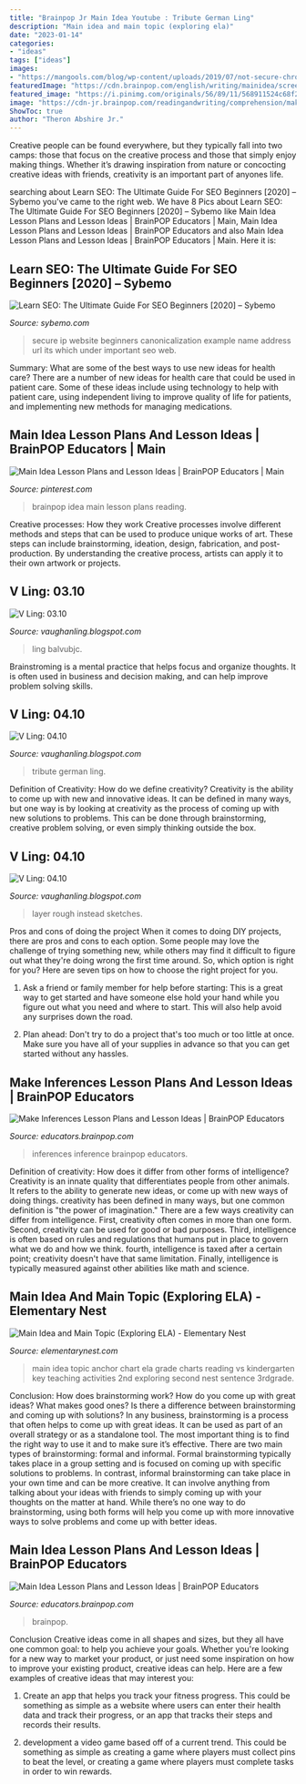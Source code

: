 ```yaml
---
title: "Brainpop Jr Main Idea Youtube : Tribute German Ling"
description: "Main idea and main topic (exploring ela)"
date: "2023-01-14"
categories:
- "ideas"
tags: ["ideas"]
images:
- "https://mangools.com/blog/wp-content/uploads/2019/07/not-secure-chrome.jpg"
featuredImage: "https://cdn.brainpop.com/english/writing/mainidea/screenshot3.png"
featured_image: "https://i.pinimg.com/originals/56/89/11/568911524c68f211ca38e3eaa055ac03.png"
image: "https://cdn-jr.brainpop.com/readingandwriting/comprehension/makeinferences/screenshot_1.png"
ShowToc: true
author: "Theron Abshire Jr."
---
```



Creative people can be found everywhere, but they typically fall into two camps: those that focus on the creative process and those that simply enjoy making things. Whether it’s drawing inspiration from nature or concocting creative ideas with friends, creativity is an important part of anyones life.

	

		
searching about Learn SEO: The Ultimate Guide For SEO Beginners [2020] – Sybemo you've came to the right web. We have 8 Pics about Learn SEO: The Ultimate Guide For SEO Beginners [2020] – Sybemo like Main Idea Lesson Plans and Lesson Ideas | BrainPOP Educators | Main, Main Idea Lesson Plans and Lesson Ideas | BrainPOP Educators and also Main Idea Lesson Plans and Lesson Ideas | BrainPOP Educators | Main. Here it is:
		
    
## Learn SEO: The Ultimate Guide For SEO Beginners [2020] – Sybemo

<img loading=lazy src="https://mangools.com/blog/wp-content/uploads/2019/07/not-secure-chrome.jpg" onerror="this.onerror=null;this.src='https://tse4.mm.bing.net/th?id=OIP.G6xYw3Op03F2ZfW1saWEZQAAAA&amp;pid=15.1';" alt="Learn SEO: The Ultimate Guide For SEO Beginners [2020] – Sybemo">

_Source: sybemo.com_

>secure ip website beginners canonicalization example name address url its which under important seo web. 

	

Summary: What are some of the best ways to use new ideas for health care?
There are a number of new ideas for health care that could be used in patient care. Some of these ideas include using technology to help with patient care, using independent living to improve quality of life for patients, and implementing new methods for managing medications.

    
## Main Idea Lesson Plans And Lesson Ideas | BrainPOP Educators | Main

<img loading=lazy src="https://i.pinimg.com/originals/56/89/11/568911524c68f211ca38e3eaa055ac03.png" onerror="this.onerror=null;this.src='https://tse1.mm.bing.net/th?id=OIP.VPhR9so9VH1hNywOVSEXAgHaE5&amp;pid=15.1';" alt="Main Idea Lesson Plans and Lesson Ideas | BrainPOP Educators | Main">

_Source: pinterest.com_

>brainpop idea main lesson plans reading. 

	

Creative processes: How they work
Creative processes involve different methods and steps that can be used to produce unique works of art. These steps can include brainstorming, ideation, design, fabrication, and post-production. By understanding the creative process, artists can apply it to their own artwork or projects.

    
## V Ling: 03.10

<img loading=lazy src="http://2.bp.blogspot.com/_annTPGBcsB4/S7F5B9R7U8I/AAAAAAAADMI/DBwRcwz_jR4/s1600/S5000940.JPG" onerror="this.onerror=null;this.src='https://tse1.mm.bing.net/th?id=OIP.Uh8ZkfY26JWsaASCYuT75gHaFj&amp;pid=15.1';" alt="V Ling: 03.10">

_Source: vaughanling.blogspot.com_

>ling balvubjc. 

	

Brainstroming is a mental practice that helps focus and organize thoughts. It is often used in business and decision making, and can help improve problem solving skills.

    
## V Ling: 04.10

<img loading=lazy src="http://2.bp.blogspot.com/_annTPGBcsB4/S8PogXKXN6I/AAAAAAAADT4/ADnm9BjTCGg/s1600/2628441743_1dc95a4e9e_o.jpg" onerror="this.onerror=null;this.src='https://tse4.mm.bing.net/th?id=OIP.LQdXzR66m0k0C_fR1J6VewHaEq&amp;pid=15.1';" alt="V Ling: 04.10">

_Source: vaughanling.blogspot.com_

>tribute german ling. 

	

Definition of Creativity: How do we define creativity?
Creativity is the ability to come up with new and innovative ideas. It can be defined in many ways, but one way is by looking at creativity as the process of coming up with new solutions to problems. This can be done through brainstorming, creative problem solving, or even simply thinking outside the box.

    
## V Ling: 04.10

<img loading=lazy src="https://2.bp.blogspot.com/_annTPGBcsB4/S8_SPSpLiyI/AAAAAAAADXQ/KxOx8_gEP_0/s400/1-layer-car3.jpg" onerror="this.onerror=null;this.src='https://tse2.mm.bing.net/th?id=OIP.M4aYSOQZjaQk4Yykqr58bQHaE8&amp;pid=15.1';" alt="V Ling: 04.10">

_Source: vaughanling.blogspot.com_

>layer rough instead sketches. 

	

Pros and cons of doing the project
When it comes to doing DIY projects, there are pros and cons to each option. Some people may love the challenge of trying something new, while others may find it difficult to figure out what they're doing wrong the first time around.  So, which option is right for you? Here are seven tips on how to choose the right project for you.
1) Ask a friend or family member for help before starting: This is a great way to get started and have someone else hold your hand while you figure out what you need and where to start. This will also help avoid any surprises down the road.

2) Plan ahead: Don't try to do a project that's too much or too little at once. Make sure you have all of your supplies in advance so that you can get started without any hassles.

    
## Make Inferences Lesson Plans And Lesson Ideas | BrainPOP Educators

<img loading=lazy src="https://cdn-jr.brainpop.com/readingandwriting/comprehension/makeinferences/screenshot_1.png" onerror="this.onerror=null;this.src='https://tse1.mm.bing.net/th?id=OIP.2wSTzo5S8R82d6Q6arcUjQHaFr&amp;pid=15.1';" alt="Make Inferences Lesson Plans and Lesson Ideas | BrainPOP Educators">

_Source: educators.brainpop.com_

>inferences inference brainpop educators. 

	

Definition of creativity: How does it differ from other forms of intelligence?
Creativity is an innate quality that differentiates people from other animals. It refers to the ability to generate new ideas, or come up with new ways of doing things. creativity has been defined in many ways, but one common definition is "the power of imagination." There are a few ways creativity can differ from intelligence. First, creativity often comes in more than one form. Second, creativity can be used for good or bad purposes. Third, intelligence is often based on rules and regulations that humans put in place to govern what we do and how we think. fourth, intelligence is taxed after a certain point; creativity doesn't have that same limitation. Finally, intelligence is typically measured against other abilities like math and science.

    
## Main Idea And Main Topic (Exploring ELA) - Elementary Nest

<img loading=lazy src="https://3.bp.blogspot.com/-sy8Nx-C6Pvk/V1hYAMRxpWI/AAAAAAAAgtA/D2M3d5lcZRApd4sIhk1KKlj4eVfBg2FwQCLcB/s1600/67d5fd4b86a2f536d5eac22b2000dcfb.jpg" onerror="this.onerror=null;this.src='https://tse3.mm.bing.net/th?id=OIP.B_ADVfvQ92PyVUfhcl47DgHaJQ&amp;pid=15.1';" alt="Main Idea and Main Topic (Exploring ELA) - Elementary Nest">

_Source: elementarynest.com_

>main idea topic anchor chart ela grade charts reading vs kindergarten key teaching activities 2nd exploring second nest sentence 3rdgrade. 

	

Conclusion: How does brainstorming work? How do you come up with great ideas? What makes good ones? Is there a difference between brainstorming and coming up with solutions?
In any business, brainstorming is a process that often helps to come up with great ideas. It can be used as part of an overall strategy or as a standalone tool. The most important thing is to find the right way to use it and to make sure it’s effective. There are two main types of brainstorming: formal and informal. Formal brainstorming typically takes place in a group setting and is focused on coming up with specific solutions to problems. In contrast, informal brainstorming can take place in your own time and can be more creative. It can involve anything from talking about your ideas with friends to simply coming up with your thoughts on the matter at hand. While there’s no one way to do brainstorming, using both forms will help you come up with more innovative ways to solve problems and come up with better ideas.

    
## Main Idea Lesson Plans And Lesson Ideas | BrainPOP Educators

<img loading=lazy src="https://cdn.brainpop.com/english/writing/mainidea/screenshot3.png" onerror="this.onerror=null;this.src='https://tse4.mm.bing.net/th?id=OIP.20yuuzCpcKJTGjLEqLFpNgHaFk&amp;pid=15.1';" alt="Main Idea Lesson Plans and Lesson Ideas | BrainPOP Educators">

_Source: educators.brainpop.com_

>brainpop. 

	

Conclusion
Creative ideas come in all shapes and sizes, but they all have one common goal: to help you achieve your goals. Whether you're looking for a new way to market your product, or just need some inspiration on how to improve your existing product, creative ideas can help. Here are a few examples of creative ideas that may interest you: 
1. Create an app that helps you track your fitness progress. This could be something as simple as a website where users can enter their health data and track their progress, or an app that tracks their steps and records their results.

2. development a video game based off of a current trend. This could be something as simple as creating a game where players must collect pins to beat the level, or creating a game where players must complete tasks in order to win rewards.


